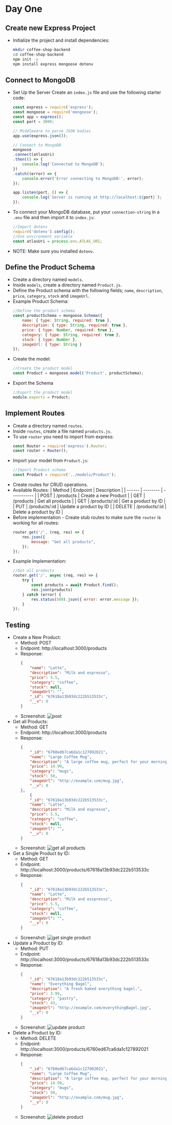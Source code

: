 # Day One

##  Create new Express Project
- Initialize the project and install dependencies: 
   ```bash
   mkdir coffee-shop-backend
   cd coffee-shop-backend
   npm init -y
   npm install express mongoose dotenv
## Connect to MongoDB
- Set Up the Server Create an `index.js` file and use the following starter code:
    ```js
    const express = require('express');
    const mongoose = require('mongoose');
    const app = express();
    const port = 3000;

    // Middleware to parse JSON bodies
    app.use(express.json());

    // Connect to MongoDB
    mongoose
    .connect(atlasUri)
    .then(() => {
        console.log('Connected to MongoDB');
    })
    .catch((error) => {
        console.error('Error connecting to MongoDB:', error);
    });

    app.listen(port, () => {
        console.log(`Server is running at http://localhost:${port}`);
    });
- To connect your MongoDB database, put your `connection-string` in a `.env` file and then import it to `index.js`:
    ```js
    //Import dotenv
    require('dotenv').config();
    //Use environment variable
    const atlasUri = process.env.ATLAS_URI;
- NOTE: Make sure you installed `dotenv`.
## Define the Product Schema
- Create a directory named `models`.
- Inside `models`, create a directory named `Product.js`.
- Define the Product schema with the following fields; `name`, `description`, `price`, `category`, `stock` and `imageUrl`.
- Example Product Schema:
    ```js
    //Define the product schema
    const productSchema = mongoose.Schema({
        name: { type: String, required: true },
        description: { type: String, required: true },
        price: { type: Number, required: true },
        category: { type: String, required: true },
        stock: { type: Number },
        imageUrl: { type: String }
    });
- Create the model:
    ```js
    //Create the product model
    const Product = mongoose.model('Product', productSchema);
- Export the Schema
    ```js
    //Export the product model
    module.exports = Product;
## Implement Routes
- Create a directory named `routes`.
- Inside `routes`, create a file named `products.js`.
- To use `router` you need to import from express:
    ```js
    const Router = require('express').Router;
    const router = Router();
- Import your model from `Product.js`:
    ```js
    //Import Product schema
    const Product = require('../models/Product');
- Create routes for CRUD operations.
- Available Routes:
    | Method | Endpoint | Description |
    | ------ | -------- | ----------- |
    | POST | /products | Create a new Product |
    | GET | /products | Get all products |
    | GET | /products/:id | Get a product by ID |
    | PUT | /products/:id | Update a product by ID |
    | DELETE | /products/:id | Delete a product by ID |
- Before implementation - Create stub routes to make sure the `router` is working for all routes:
    ```js
    router.get('/', (req, res) => {
        res.json({
            message: "Get all products",
        });
    });
- Example Implementation:
    ```js
    //Get all products
    router.get('/', async (req, res) => {
        try {
            const products = await Product.find();
            res.json(products)
        } catch (error) {
            res.status(500).json({ error: error.message });
        }
    });
## Testing
- Create a New Product:
    * Method: POST
    * Endpoint: http://localhost:3000/products
    * Response: 
        ```json
        {
            "name": "Latte",
            "description": "Milk and espresso",
            "price": 5.5,
            "category": "coffee",
            "stock": null,
            "imageUrl": "",
            "_id": "67618a13b93dc222b513533c",
            "__v": 0
        }
    * Screenshot:
    ![post](</img/post.png>)
- Get all Products:
    * Method: GET
    * Endpoint: http://localhost:3000/products
    * Response:
        ```json
        {
            "_id": "6760ed67ca6da1c127892021",
            "name": "Large Coffee Mug",
            "description": "A large coffee mug, perfect for your morning coffee.",
            "price": 14.99,
            "category": "mugs",
            "stock": 50,
            "imageUrl": "http://example.com/mug.jpg",
            "__v": 0
        },
            {
            "_id": "67618a13b93dc222b513533c",
            "name": "Latte",
            "description": "Milk and espresso",
            "price": 5.5,
            "category": "coffee",
            "stock": null,
            "imageUrl": "",
            "__v": 0
        }
    * Screenshot:
    ![get all products](</img/getAll.png>)
- Get a Single Product by ID:
    * Method: GET
    * Endpoint: http://localhost:3000/products/67618a13b93dc222b513533c
    * Response:
        ```json
        {
            "_id": "67618a13b93dc222b513533c",
            "name": "Latte",
            "description": "Milk and esspresso",
            "price": 5.5,
            "category": "coffee",
            "stock": null,
            "imageUrl": "",
            "__v": 0
        }
    * Screenshot:
    ![get single product](</img/getSingle.png>)
- Update a Product by ID:
    * Method: PUT
    * Endpoint: http://localhost:3000/products/67618a13b93dc222b513533c
    * Response: 
        ```json
        {
            "_id": "67618a13b93dc222b513533c",
            "name": "Everything Bagel",
            "description": "A fresh baked everything bagel.",
            "price": 3.99,
            "category": "pastry",
            "stock": 43,
            "imageUrl": "http://example.com/everythingBagel.jpg",
            "__v": 0
        }
    * Screenshot:
    ![update product](</img/update.png>)
- Delete a Product by ID:
    * Method: DELETE
    * Endpoint: http://localhost:3000/products/6760ed67ca6da1c127892021
    * Response:
        ```json
        {
            "_id": "6760ed67ca6da1c127892021",
            "name": "Large Coffee Mug",
            "description": "A large coffee mug, perfect for your morning coffee.",
            "price": 14.99,
            "category": "mugs",
            "stock": 50,
            "imageUrl": "http://example.com/mug.jpg",
            "__v": 0
        }
    * Screenshot:
    ![delete product](</img/delete.png>)
